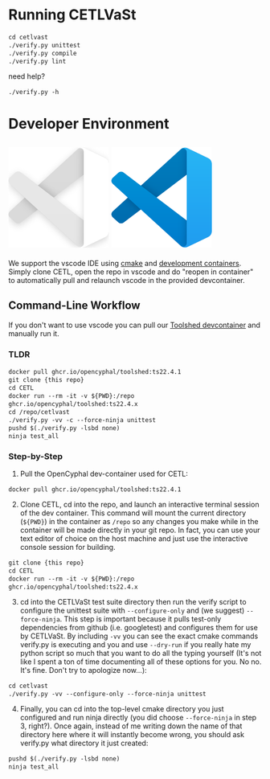 # Running CETLVaSt

```
cd cetlvast
./verify.py unittest
./verify.py compile
./verify.py lint
```

need help?

```
./verify.py -h
```

# Developer Environment

## ![visual-studio code](.vscode/vscode-alt.svg#gh-dark-mode-only) ![visual-studio code](.vscode/vscode.svg#gh-light-mode-only)
We support the vscode IDE using
[cmake](https://github.com/microsoft/vscode-cmake-tools/blob/main/docs/README.md) and
[development containers](https://containers.dev/). Simply clone CETL, open the
repo in vscode and do "reopen in container" to automatically pull and relaunch
vscode in the provided devcontainer.

## Command-Line Workflow

If you don't want to use vscode you can pull our [Toolshed devcontainer](https://github.com/OpenCyphal/docker_toolchains/pkgs/container/toolshed)
and manually run it.

### TLDR
```
docker pull ghcr.io/opencyphal/toolshed:ts22.4.1
git clone {this repo}
cd CETL
docker run --rm -it -v ${PWD}:/repo ghcr.io/opencyphal/toolshed:ts22.4.x
cd /repo/cetlvast
./verify.py -vv -c --force-ninja unittest
pushd $(./verify.py -lsbd none)
ninja test_all
```

### Step-by-Step

1. Pull the OpenCyphal dev-container used for CETL:
```
docker pull ghcr.io/opencyphal/toolshed:ts22.4.1
```
2. Clone CETL, cd into the repo, and launch an interactive terminal session of
the dev container. This command will mount the current directory (`${PWD}`) in
the container as `/repo` so any changes you make while in the container will
be made directly in your git repo. In fact, you can use your text editor of
choice on the host machine and just use the interactive console session for
building.
```
git clone {this repo}
cd CETL
docker run --rm -it -v ${PWD}:/repo ghcr.io/opencyphal/toolshed:ts22.4.x
```
3. cd into the CETLVaSt test suite directory then run the verify script to
configure the unittest suite with `--configure-only` and (we suggest)
`--force-ninja`. This step is important because it pulls test-only dependencies
from github (i.e. googletest) and configures them for use by CETLVaSt. By
including `-vv` you can see the exact cmake commands verify.py is executing and
you and use `--dry-run` if you really hate my python script so much that you
want to do all the typing yourself (It's not like I spent a ton of time
documenting all of these options for you. No no. It's fine. Don't try to
apologize now...):
```
cd cetlvast
./verify.py -vv --configure-only --force-ninja unittest
```
4. Finally, you can cd into the top-level cmake directory you just configured
and run ninja directly (you did choose `--force-ninja` in step 3, right?). Once
again, instead of me writing down the name of that directory here where it will
instantly become wrong, you should ask verify.py what directory it just created:
```
pushd $(./verify.py -lsbd none)
ninja test_all
```
